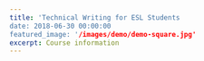 ```yaml
---
title: 'Technical Writing for ESL Students
date: 2018-06-30 00:00:00
featured_image: '/images/demo/demo-square.jpg'
excerpt: Course information
---
```


